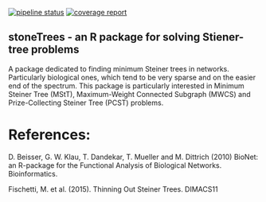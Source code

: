 [![pipeline status](https://gitlab.etx.local/rpackages/stonetrees/badges/master/pipeline.svg)](https://gitlab.etx.local/rpackages/stonetrees/commits/master) 
[![coverage report](https://gitlab.etx.local/rpackages/stonetrees/badges/master/coverage.svg)](https://gitlab.etx.local/rpackages/stonetrees/commits/master)

## stoneTrees - an R package for solving Stiener-tree problems

A package dedicated to finding minimum Steiner trees in networks. Particularly biological ones, which tend to be very sparse and on the easier end of the spectrum. This package is particularly interested in Minimum Steiner Tree (MStT), Maximum-Weight Connected Subgraph (MWCS) and Prize-Collecting Steiner Tree (PCST) problems.

# References:
D. Beisser, G. W. Klau, T. Dandekar, T. Mueller and M. Dittrich (2010) BioNet: an R-package for the Functional Analysis of Biological Networks. Bioinformatics.

Fischetti, M. et al. (2015). Thinning Out Steiner Trees. DIMACS11
